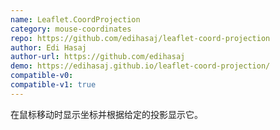 ```yaml
---
name: Leaflet.CoordProjection
category: mouse-coordinates
repo: https://github.com/edihasaj/leaflet-coord-projection
author: Edi Hasaj
author-url: https://github.com/edihasaj
demo: https://edihasaj.github.io/leaflet-coord-projection/
compatible-v0:
compatible-v1: true
---
```


在鼠标移动时显示坐标并根据给定的投影显示它。

